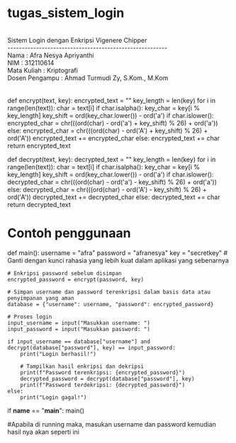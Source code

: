 # tugas_sistem_login 
<br>
Sistem Login dengan Enkripsi Vigenere Chipper <br>
-------------------------------------------------------- <br>
Nama              : Afra Nesya Apriyanthi <br>
NIM               : 312110614 <br>
Mata Kuliah       : Kriptografi <br>
Dosen Pengampu    : Ahmad Turmudi Zy, S.Kom., M.Kom <br>
<br>
<br>
def encrypt(text, key):
    encrypted_text = ""
    key_length = len(key)
    for i in range(len(text)):
        char = text[i]
        if char.isalpha():
            key_char = key[i % key_length]
            key_shift = ord(key_char.lower()) - ord('a')
            if char.islower():
                encrypted_char = chr(((ord(char) - ord('a') + key_shift) % 26) + ord('a'))
            else:
                encrypted_char = chr(((ord(char) - ord('A') + key_shift) % 26) + ord('A'))
            encrypted_text += encrypted_char
        else:
            encrypted_text += char
    return encrypted_text



def decrypt(text, key):
    decrypted_text = ""
    key_length = len(key)
    for i in range(len(text)):
        char = text[i]
        if char.isalpha():
            key_char = key[i % key_length]
            key_shift = ord(key_char.lower()) - ord('a')
            if char.islower():
                decrypted_char = chr(((ord(char) - ord('a') - key_shift) % 26) + ord('a'))
            else:
                decrypted_char = chr(((ord(char) - ord('A') - key_shift) % 26) + ord('A'))
            decrypted_text += decrypted_char
        else:
            decrypted_text += char
    return decrypted_text

# Contoh penggunaan
def main():
    username = "afra"
    password = "afranesya"
    key = "secretkey"  # Ganti dengan kunci rahasia yang lebih kuat dalam aplikasi yang sebenarnya

    # Enkripsi password sebelum disimpan
    encrypted_password = encrypt(password, key)

    # Simpan username dan password terenkripsi dalam basis data atau penyimpanan yang aman
    database = {"username": username, "password": encrypted_password}

    # Proses login
    input_username = input("Masukkan username: ")
    input_password = input("Masukkan password: ")

    if input_username == database["username"] and decrypt(database["password"], key) == input_password:
        print("Login berhasil!")

        # Tampilkan hasil enkripsi dan dekripsi
        print(f"Password terenkripsi: {encrypted_password}")
        decrypted_password = decrypt(database["password"], key)
        print(f"Password terdekripsi: {decrypted_password}")
    else:
        print("Login gagal!")

if __name__ == "__main__":
    main()

#Apabila di running maka, masukan username dan password kemudian hasil nya akan seperti ini 
